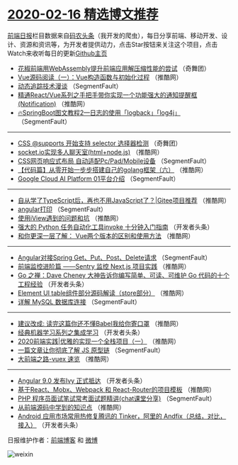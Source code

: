 # [2020-02-16 精选博文推荐](http://hao.caibaojian.com/date/2020/02/16)

[前端日报](http://caibaojian.com/c/news)栏目数据来自[码农头条](http://hao.caibaojian.com/)（我开发的爬虫），每日分享前端、移动开发、设计、资源和资讯等，为开发者提供动力，点击Star按钮来关注这个项目，点击Watch来收听每日的更新[Github主页](https://github.com/kujian/frontendDaily)
* [花椒前端用WebAssembly提升前端应用解压缩性能的尝试](http://hao.caibaojian.com/137345.html) （奇舞团）
* [Vue源码阅读（一）：Vue构造函数与初始化过程](http://hao.caibaojian.com/137550.html) （推酷网）
* [动态追踪技术漫谈](http://hao.caibaojian.com/137529.html) （SegmentFault）
* [精通React/Vue系列之手把手带你实现一个功能强大的通知提醒框(Notification)](http://hao.caibaojian.com/137561.html) （推酷网）
* [🔥SpringBoot图文教程2—日志的使用「logback」「log4j」](http://hao.caibaojian.com/137540.html) （SegmentFault）

***
* [CSS @supports 开始支持 selector 选择器检测](http://hao.caibaojian.com/137572.html) （奇舞团）
* [socket.io实现多人聊天室(html+node.js)](http://hao.caibaojian.com/137551.html) （推酷网）
* [CSS网页响应式布局 自动适配Pc/Pad/Mobile设备](http://hao.caibaojian.com/137530.html) （SegmentFault）
* [【代码篇】从零开始一步步搭建自己的golang框架（六）](http://hao.caibaojian.com/137562.html) （推酷网）
* [Google Cloud AI Platform 01平台介绍](http://hao.caibaojian.com/137541.html) （SegmentFault）

***
* [自从学了TypeScript后，再也不用JavaScript了？|Gitee项目推荐](http://hao.caibaojian.com/137552.html) （推酷网）
* [angular打印](http://hao.caibaojian.com/137531.html) （SegmentFault）
* [使用iView遇到的问题和坑](http://hao.caibaojian.com/137563.html) （推酷网）
* [强大的 Python 任务自动化工具invoke 十分钟入门指南](http://hao.caibaojian.com/137542.html) （开发者头条）
* [和你更深一层了解： Vue两个版本的区别和使用方法](http://hao.caibaojian.com/137553.html) （推酷网）

***
* [Angular对接Spring Get、Put、Post、Delete请求](http://hao.caibaojian.com/137532.html) （SegmentFault）
* [前端监控进阶篇 ——Sentry 监控 Next.js 项目实践](http://hao.caibaojian.com/137564.html) （推酷网）
* [Go 之禅：Dave Cheney 大神告诉你编写简单、可读、可维护 Go 代码的十个工程经验](http://hao.caibaojian.com/137543.html) （开发者头条）
* [Element UI table组件部分源码解读（store部分）](http://hao.caibaojian.com/137554.html) （推酷网）
* [详解 MySQL 数据库连接](http://hao.caibaojian.com/137533.html) （SegmentFault）

***
* [建议改成: 读完这篇你还不懂Babel我给你寄口罩](http://hao.caibaojian.com/137565.html) （推酷网）
* [经典机器学习系列之集成学习](http://hao.caibaojian.com/137544.html) （开发者头条）
* [2020前端实践|优雅的实现一个全栈项目（一）](http://hao.caibaojian.com/137555.html) （推酷网）
* [一篇文章让你彻底了解 JS 原型链](http://hao.caibaojian.com/137534.html) （SegmentFault）
* [大前端之路-vuex 速览](http://hao.caibaojian.com/137566.html) （推酷网）

***
* [Angular 9.0 发布Ivy 正式抵达](http://hao.caibaojian.com/137545.html) （开发者头条）
* [基于React、Mobx、Webpack 和 React-Router的项目模板](http://hao.caibaojian.com/137556.html) （推酷网）
* [PHP 程序员面试笔试常考面试题精讲(chat课堂分享)](http://hao.caibaojian.com/137535.html) （SegmentFault）
* [从前端源码中学到的知识点](http://hao.caibaojian.com/137567.html) （推酷网）
* [Android 应用市场常用热修复腾讯的 Tinker，阿里的 Andfix（总结，对比，接入）](http://hao.caibaojian.com/137546.html) （开发者头条）

日报维护作者：[前端博客](http://caibaojian.com/) 和 [微博](http://caibaojian.com/go/weibo)

![weixin](https://user-images.githubusercontent.com/3055447/38468989-651132ac-3b80-11e8-8e6b-15122322a9d7.png)
